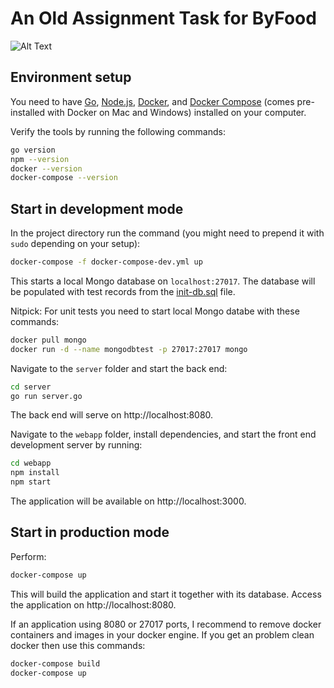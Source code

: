 # An Old Assignment Task for ByFood

![Alt Text](static/mainview.gif)

## Environment setup

You need to have [Go](https://golang.org/),
[Node.js](https://nodejs.org/),
[Docker](https://www.docker.com/), and
[Docker Compose](https://docs.docker.com/compose/)
(comes pre-installed with Docker on Mac and Windows)
installed on your computer.

Verify the tools by running the following commands:

```sh
go version
npm --version
docker --version
docker-compose --version
```

## Start in development mode

In the project directory run the command (you might
need to prepend it with `sudo` depending on your setup):
```sh
docker-compose -f docker-compose-dev.yml up
```

This starts a local Mongo database on `localhost:27017`.
The database will be populated with test records from
the [init-db.sql](init-db.sql) file.

Nitpick: For unit tests you need to start local Mongo databe with these commands:


```sh
docker pull mongo 
docker run -d --name mongodbtest -p 27017:27017 mongo
```
Navigate to the `server` folder and start the back end:

```sh
cd server
go run server.go
```
The back end will serve on http://localhost:8080.

Navigate to the `webapp` folder, install dependencies,
and start the front end development server by running:

```sh
cd webapp
npm install
npm start
```
The application will be available on http://localhost:3000.
 
## Start in production mode

Perform:
```sh
docker-compose up
```
This will build the application and start it together with
its database. Access the application on http://localhost:8080.

If an application using 8080 or 27017 ports, I recommend to remove docker containers and images in your docker engine.
If you get an problem clean docker then use this commands:
```sh
docker-compose build
docker-compose up
```


